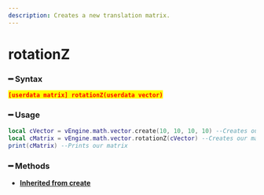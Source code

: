 ```yaml
---
description: Creates a new translation matrix.
---
```


# rotationZ

### ━ Syntax

<mark style="color:red;">**`[userdata matrix] rotationZ(userdata vector)`**</mark>

### ━ Usage

```lua
local cVector = vEngine.math.vector.create(10, 10, 10, 10) --Creates our vector
local cMatrix = vEngine.math.vector.rotationZ(cVector) --Creates our matrix
print(cMatrix) --Prints our matrix
```

### **━ Methods**

* [**Inherited from create**](create.md)